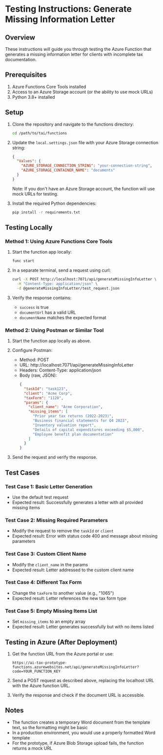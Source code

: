# Testing Instructions: Generate Missing Information Letter

## Overview
These instructions will guide you through testing the Azure Function that generates a missing information letter for clients with incomplete tax documentation.

## Prerequisites
1. Azure Functions Core Tools installed
2. Access to an Azure Storage account (or the ability to use mock URLs)
3. Python 3.8+ installed

## Setup
1. Clone the repository and navigate to the functions directory:
   ```bash
   cd /path/to/tai/functions
   ```

2. Update the `local.settings.json` file with your Azure Storage connection string:
   ```json
   {
     "Values": {
       "AZURE_STORAGE_CONNECTION_STRING": "your-connection-string",
       "AZURE_STORAGE_CONTAINER_NAME": "documents"
     }
   }
   ```
   
   Note: If you don't have an Azure Storage account, the function will use mock URLs for testing.

3. Install the required Python dependencies:
   ```bash
   pip install -r requirements.txt
   ```

## Testing Locally

### Method 1: Using Azure Functions Core Tools

1. Start the function app locally:
   ```bash
   func start
   ```

2. In a separate terminal, send a request using curl:
   ```bash
   curl -X POST http://localhost:7071/api/generateMissingInfoLetter \
     -H "Content-Type: application/json" \
     -d @generateMissingInfoLetter/test_request.json
   ```

3. Verify the response contains:
   - `success` is true
   - `documentUrl` has a valid URL
   - `documentName` matches the expected format

### Method 2: Using Postman or Similar Tool

1. Start the function app locally as above.

2. Configure Postman:
   - Method: POST
   - URL: http://localhost:7071/api/generateMissingInfoLetter
   - Headers: Content-Type: application/json
   - Body (raw, JSON):
     ```json
     {
       "taskId": "task123",
       "client": "Acme Corp",
       "taxForm": "1120",
       "params": {
         "client_name": "Acme Corporation",
         "missing_items": [
           "Prior year tax returns (2022-2023)",
           "Business financial statements for Q4 2023",
           "Inventory valuation report",
           "Details of capital expenditures exceeding $5,000",
           "Employee benefit plan documentation"
         ]
       }
     }
     ```

3. Send the request and verify the response.

## Test Cases

### Test Case 1: Basic Letter Generation
- Use the default test request
- Expected result: Successfully generates a letter with all provided missing items

### Test Case 2: Missing Required Parameters
- Modify the request to remove the `taskId` or `client`
- Expected result: Error with status code 400 and message about missing parameters

### Test Case 3: Custom Client Name
- Modify the `client_name` in the params
- Expected result: Letter addressed to the custom client name

### Test Case 4: Different Tax Form
- Change the `taxForm` to another value (e.g., "1065")
- Expected result: Letter references the new tax form type

### Test Case 5: Empty Missing Items List
- Set `missing_items` to an empty array
- Expected result: Letter generates successfully but with no items listed

## Testing in Azure (After Deployment)

1. Get the function URL from the Azure portal or use:
   ```
   https://ai-tax-prototype-functions.azurewebsites.net/api/generateMissingInfoLetter?code=YOUR_FUNCTION_KEY
   ```

2. Send a POST request as described above, replacing the localhost URL with the Azure function URL.

3. Verify the response and check if the document URL is accessible.

## Notes
- The function creates a temporary Word document from the template text, so the formatting might be basic
- In a production environment, you would use a properly formatted Word template
- For the prototype, if Azure Blob Storage upload fails, the function returns a mock URL
